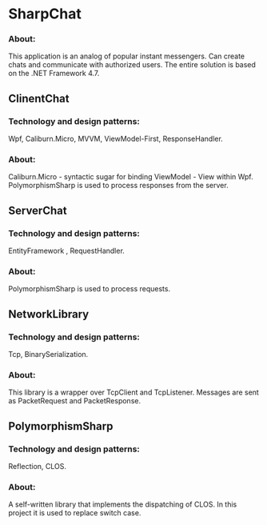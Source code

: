 # SharpChat


### About:

This application is an analog of popular instant messengers.
Can create chats and communicate with authorized users.
The entire solution is based on the .NET Framework 4.7.

## ClinentChat

### Technology and design patterns:

Wpf, Caliburn.Micro, MVVM, ViewModel-First, ResponseHandler.

### About:

Caliburn.Micro - syntactic sugar for binding ViewModel - View within Wpf.
PolymorphismSharp is used to process responses from the server.

## ServerChat

### Technology and design patterns:

EntityFramework , RequestHandler.

### About:

PolymorphismSharp is used to process requests.

## NetworkLibrary

### Technology and design patterns:

Tcp, BinarySerialization.

### About:

This library is a wrapper over TcpClient and TcpListener.
Messages are sent as PacketRequest and PacketResponse.

## PolymorphismSharp

### Technology and design patterns:

Reflection, CLOS.

### About:

A self-written library that implements the dispatching of CLOS.
In this project it is used to replace switch case.